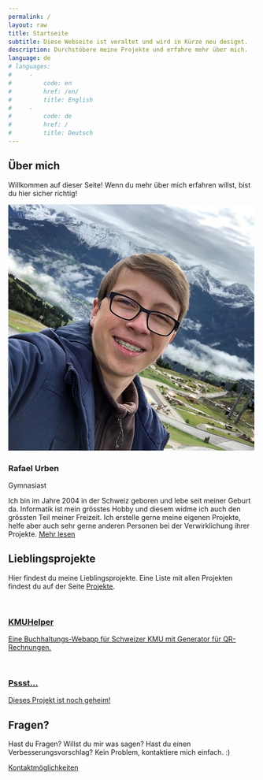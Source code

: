```yaml
---
permalink: /
layout: raw
title: Startseite
subtitle: Diese Webseite ist veraltet und wird in Kürze neu designt.
description: Durchstöbere meine Projekte und erfahre mehr über mich.
language: de
# languages:
#     -
#         code: en
#         href: /en/
#         title: English
#     -
#         code: de
#         href: /
#         title: Deutsch
---
```


<div id="about" class="team-boxed">
    <div class="container">
        <div class="intro">
            <h2 class="text-center">Über mich</h2>
            <p class="text-center">Willkommen auf dieser Seite! Wenn du mehr über mich erfahren willst, bist du hier
                sicher richtig!</p>
        </div>
        <div class="row justify-content-center people">
            <div class="col-sm-10 col-md-10 col-lg-8 col-xl-8 item">
                <div class="box"><img class="rounded-circle" src="/assets/img/portrait-250.jpg">
                    <h3 class="name">Rafael Urben</h3>
                    <p class="title">Gymnasiast</p>
                    <p class="description">Ich bin im Jahre 2004 in der Schweiz geboren und lebe seit meiner Geburt
                        da. Informatik ist mein grösstes Hobby und diesem widme ich auch den grössten Teil meiner
                        Freizeit. Ich erstelle gerne meine eigenen Projekte, helfe aber auch sehr gerne anderen
                        Personen bei der Verwirklichung ihrer Projekte. <a href="/about">Mehr lesen</a></p>
                    <div class="social">
                        <a href="https://go.rafaelurben.ch/instagram">
                            <i class="fab fa-instagram"></i>
                        </a>
                        <a href="https://go.rafaelurben.ch/github">
                            <i class="fab fa-github"></i>
                        </a>
                        <a href="https://go.rafaelurben.ch/mail">
                            <i class="fas fa-envelope"></i>
                        </a>
                    </div>
                </div>
            </div>
        </div>
    </div>
</div>
<div id="projects" class="projects-horizontal">
    <div class="container">
        <div class="intro">
            <h2 class="text-center">Lieblingsprojekte</h2>
            <p class="text-center">Hier findest du meine Lieblingsprojekte. Eine Liste mit allen Projekten findest
                du auf der Seite <a href="projects">Projekte</a>.</p>
        </div>
        <div class="row projects">
            <div class="col-sm-6 item">
                <a href="/kmuhelper/" class="nodeco">
                    <div class="row">
                        <div class="col-md-12 col-lg-5">
                            <img class="img-fluid" src="">
                        </div>
                        <div class="col">
                            <h3 class="name">KMUHelper</h3>
                            <p class="description">Eine Buchhaltungs-Webapp für Schweizer KMU mit Generator für
                                QR-Rechnungen.</p>
                        </div>
                    </div>
                </a>
            </div>
            <div class="col-sm-6 item">
                <a href="#projects" class="nodeco">
                    <div class="row">
                        <div class="col-md-12 col-lg-5">
                            <img class="img-fluid" src="">
                        </div>
                        <div class="col">
                            <h3 class="name">Pssst...</h3>
                            <p class="description">Dieses Projekt ist noch geheim!</p>
                        </div>
                    </div>
                </a>
            </div>
        </div>
    </div>
</div>
<div id="questions" class="highlight">
    <div class="container">
        <div class="intro">
            <h2 class="text-center">Fragen?</h2>
            <p class="text-center">Hast du Fragen? Willst du mir was sagen? Hast du einen Verbesserungsvorschlag?
                Kein Problem, kontaktiere mich einfach. :)</p>
        </div>
        <div class="buttons"><a class="btn btn-primary" role="button" href="/contact">Kontaktmöglichkeiten</a></div>
    </div>
</div>
